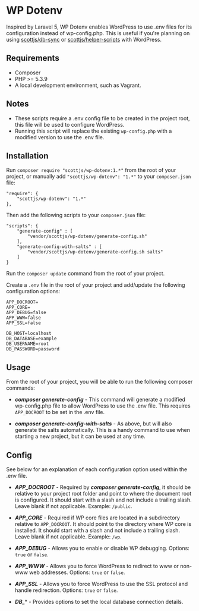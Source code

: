 # WP Dotenv

Inspired by Laravel 5, WP Dotenv enables WordPress to use .env files for its configuration instead of wp-config.php. This is useful if you're planning on using [scottjs/db-sync](https://github.com/scottjs/db-sync) or [scottjs/helper-scripts](https://github.com/scottjs/helper-scripts) with WordPress.

## Requirements

* Composer
* PHP >= 5.3.9
* A local development environment, such as Vagrant.

## Notes

* These scripts require a .env config file to be created in the project root, this file will be used to configure WordPress.
* Running this script will replace the existing `wp-config.php` with a modified version to use the .env file.

## Installation

Run `composer require "scottjs/wp-dotenv:1.*"` from the root of your project, or manually add `"scottjs/wp-dotenv": "1.*"` to your `composer.json` file:

```
"require": {
	"scottjs/wp-dotenv": "1.*"
},
```

Then add the following scripts to your `composer.json` file:

```
"scripts": {
	"generate-config" : [
		"vendor/scottjs/wp-dotenv/generate-config.sh"
	],
	"generate-config-with-salts" : [
		"vendor/scottjs/wp-dotenv/generate-config.sh salts"
	]
}
```

Run the `composer update` command from the root of your project. 

Create a `.env` file in the root of your project and add/update the following configuration options:

```
APP_DOCROOT=
APP_CORE=
APP_DEBUG=false
APP_WWW=false
APP_SSL=false

DB_HOST=localhost
DB_DATABASE=example
DB_USERNAME=root
DB_PASSWORD=password
```

## Usage

From the root of your project, you will be able to run the following composer commands:

* ***composer generate-config*** - This command will generate a modified wp-config.php file to allow WordPress to use the .env file. This requires `APP_DOCROOT` to be set in the .env file.

* ***composer generate-config-with-salts*** - As above, but will also generate the salts automatically. This is a handy  command to use when starting a new project, but it can be used at any time.

## Config

See below for an explanation of each configuration option used within the .env file.

* ***APP_DOCROOT*** - Required by ***composer generate-config***, it should be relative to your project root folder and point to where the document root is configured. It should start with a slash and not include a trailing slash. Leave blank if not applicable. Example: `/public`.

* ***APP_CORE*** - Required if WP core files are located in a subdirectory relative to `APP_DOCROOT`. It should point to the directory where WP core is installed. It should start with a slash and not include a trailing slash. Leave blank if not applicable. Example: `/wp`.

* ***APP_DEBUG*** - Allows you to enable or disable WP debugging. Options: `true` or `false`.

* ***APP_WWW*** - Allows you to force WordPress to redirect to www or non-www web addresses. Options: `true` or `false`.

* ***APP_SSL*** - Allows you to force WordPress to use the SSL protocol and handle redirection. Options: `true` or `false`.

* ***DB_**** - Provides options to set the local database connection details.
